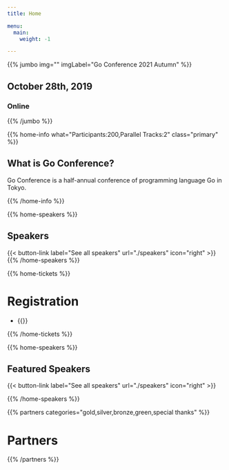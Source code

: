 ```yaml
---
title: Home

menu:
  main:
    weight: -1

---
```



{{% jumbo img="" imgLabel="Go Conference 2021 Autumn" %}}

## October 28th, 2019
### Online

{{% /jumbo %}}

{{% home-info what="Participants:200,Parallel Tracks:2" class="primary" %}}
## What is Go Conference?

Go Conference is a half-annual conference of programming language Go in Tokyo.

{{% /home-info %}}

<!-- ... -->
<!-- ... -->
<!-- ... -->

{{% home-speakers %}}
## Speakers

{{< button-link label="See all speakers"
                url="./speakers"
                icon="right" >}}
{{% /home-speakers %}}


{{% home-tickets %}}
# Registration

<ul>
<li>{{<ticket name="Volunteer Staff"
           starts="2021-03-29"
           ends="2021-04-24"
           price="0 JPY"
           url="https://gocon.connpass.com/event/xxxx/">}}</li>
</ul>

{{% /home-tickets %}}

{{% home-speakers %}}
## Featured Speakers

{{< button-link label="See all speakers"
                url="./speakers"
                icon="right" >}}

{{% /home-speakers %}}

{{% partners categories="gold,silver,bronze,green,special thanks" %}}
# Partners
{{% /partners %}}

<!-- ... -->

<!-- ... -->
